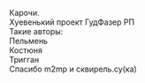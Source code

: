 Карочи.<br>
Хуевенький проект ГудФазер РП<br>
Такие авторы:<br>
Пельмень<br>
Костюня<br>
Тригган<br>
Спасибо m2mp и сквирель.су(ка)<br>
